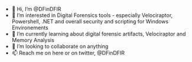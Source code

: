 - 👋 Hi, I’m @DFinDFIR
- 👀 I’m interested in Digital Forensics tools - especially Velociraptor, Powershell, .NET and overall security and scripting for Windows Environements
- 🌱 I’m currently learning about digital forensic artifacts, Velociraptor and Memory Analysis
- 💞️ I’m looking to collaborate on anything
- 📫 Reach me on here or on twitter, @DFinDFIR

<!---
DFinDFIR/DFinDFIR is a ✨ special ✨ repository because its `README.md` (this file) appears on your GitHub profile.
You can click the Preview link to take a look at your changes.
--->
